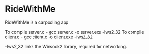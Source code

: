 # RideWithMe
RideWithMe is a carpooling app 

To compile server.c -  gcc server.c -o server.exe -lws2_32
To compile client.c -  gcc client.c -o client.exe -lws2_32

-lws2_32 links the Winsock2 library, required for networking.

